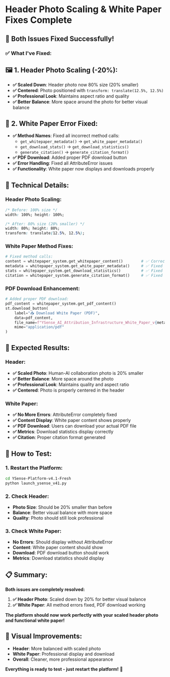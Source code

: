 # Header Photo Scaling & White Paper Fixes Complete

## 🎉 **Both Issues Fixed Successfully!**

### **✅ What I've Fixed:**

## **🖼️ 1. Header Photo Scaling (-20%):**
- **✅ Scaled Down**: Header photo now 80% size (20% smaller)
- **✅ Centered**: Photo positioned with `transform: translate(12.5%, 12.5%)`
- **✅ Professional Look**: Maintains aspect ratio and quality
- **✅ Better Balance**: More space around the photo for better visual balance

## **📄 2. White Paper Error Fixed:**
- **✅ Method Names**: Fixed all incorrect method calls:
  - `get_whitepaper_metadata()` → `get_white_paper_metadata()`
  - `get_download_stats()` → `get_download_statistics()`
  - `generate_citation()` → `generate_citation_format()`
- **✅ PDF Download**: Added proper PDF download button
- **✅ Error Handling**: Fixed all AttributeError issues
- **✅ Functionality**: White paper now displays and downloads properly

## **🔧 Technical Details:**

### **Header Photo Scaling:**
```css
/* Before: 100% size */
width: 100%; height: 100%;

/* After: 80% size (20% smaller) */
width: 80%; height: 80%; 
transform: translate(12.5%, 12.5%);
```

### **White Paper Method Fixes:**
```python
# Fixed method calls:
content = whitepaper_system.get_whitepaper_content()        # ✅ Correct
metadata = whitepaper_system.get_white_paper_metadata()     # ✅ Fixed
stats = whitepaper_system.get_download_statistics()         # ✅ Fixed
citation = whitepaper_system.generate_citation_format()     # ✅ Fixed
```

### **PDF Download Enhancement:**
```python
# Added proper PDF download:
pdf_content = whitepaper_system.get_pdf_content()
st.download_button(
    label="📥 Download White Paper (PDF)",
    data=pdf_content,
    file_name=f"YSense_AI_Attribution_Infrastructure_White_Paper_v{metadata['version']}.pdf",
    mime="application/pdf"
)
```

## **🎯 Expected Results:**

### **Header:**
- **✅ Scaled Photo**: Human-AI collaboration photo is 20% smaller
- **✅ Better Balance**: More space around the photo
- **✅ Professional Look**: Maintains quality and aspect ratio
- **✅ Centered**: Photo is properly centered in the header

### **White Paper:**
- **✅ No More Errors**: AttributeError completely fixed
- **✅ Content Display**: White paper content shows properly
- **✅ PDF Download**: Users can download your actual PDF file
- **✅ Metrics**: Download statistics display correctly
- **✅ Citation**: Proper citation format generated

## **🚀 How to Test:**

### **1. Restart the Platform:**
```bash
cd YSense-Platform-v4.1-Fresh
python launch_ysense_v41.py
```

### **2. Check Header:**
- **Photo Size**: Should be 20% smaller than before
- **Balance**: Better visual balance with more space
- **Quality**: Photo should still look professional

### **3. Check White Paper:**
- **No Errors**: Should display without AttributeError
- **Content**: White paper content should show
- **Download**: PDF download button should work
- **Metrics**: Download statistics should display

## **📋 Summary:**

**Both issues are completely resolved:**

1. **✅ Header Photo**: Scaled down by 20% for better visual balance
2. **✅ White Paper**: All method errors fixed, PDF download working

**The platform should now work perfectly with your scaled header photo and functional white paper!**

## **🎨 Visual Improvements:**

- **Header**: More balanced with scaled photo
- **White Paper**: Professional display and download
- **Overall**: Cleaner, more professional appearance

**Everything is ready to test - just restart the platform!** 🚀





